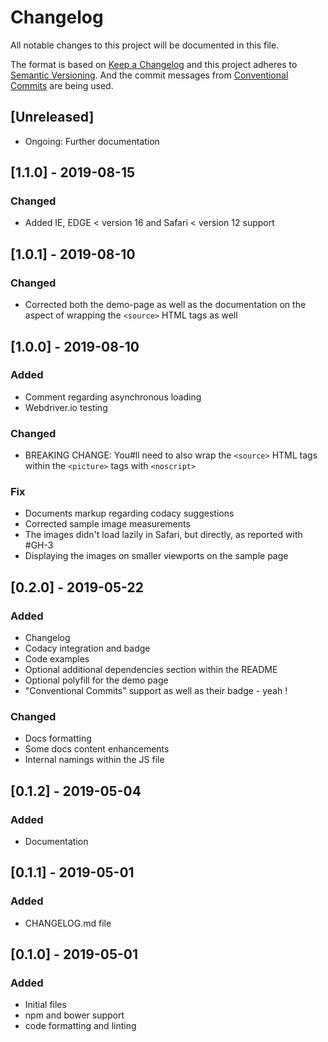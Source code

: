 # Changelog

All notable changes to this project will be documented in this file.

The format is based on [Keep a Changelog](https://keepachangelog.com/en/1.0.0/)
and this project adheres to [Semantic Versioning](https://semver.org/spec/v2.0.0.html).
And the commit messages from [Conventional Commits](https://conventionalcommits.org) are being used.

## [Unreleased]

-	Ongoing: Further documentation

## [1.1.0] - 2019-08-15

### Changed

-	Added IE, EDGE < version 16 and Safari < version 12 support

## [1.0.1] - 2019-08-10

### Changed

-	Corrected both the demo-page as well as the documentation on the aspect of wrapping the `<source>` HTML tags as well

## [1.0.0] - 2019-08-10

### Added

-	Comment regarding asynchronous loading
-	Webdriver.io testing

### Changed

-	BREAKING CHANGE: You#ll need to also wrap the `<source>` HTML tags within the `<picture>` tags with `<noscript>`

### Fix

-	Documents markup regarding codacy suggestions
-	Corrected sample image measurements
-	The images didn't load lazily in Safari, but directly, as reported with #GH-3
-	Displaying the images on smaller viewports on the sample page

## [0.2.0] - 2019-05-22

### Added

-	Changelog
-	Codacy integration and badge
-	Code examples
-	Optional additional dependencies section within the README
-	Optional polyfill for the demo page
-	"Conventional Commits" support as well as their badge - yeah !

### Changed

-	Docs formatting
-	Some docs content enhancements
-	Internal namings within the JS file

## [0.1.2] - 2019-05-04

### Added

-	Documentation

## [0.1.1] - 2019-05-01

### Added

-	CHANGELOG.md file

## [0.1.0] - 2019-05-01

### Added

-	Initial files
-	npm and bower support
-	code formatting and linting
